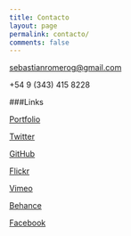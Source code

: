 ```yaml
---
title: Contacto
layout: page
permalink: contacto/
comments: false
---
```

[sebastianromerog@gmail.com](mailto:sebastianromerog@gmail.com)

+54 9 (343) 415 8228


###Links

[Portfolio](www.sebastianromerog.com)

[Twitter](https://twitter.com/sebastianromero)

[GitHub](https://github.com/sebastianromero)

[Flickr](https://www.flickr.com/photos/sebastianromero/sets/)

[Vimeo](https://vimeo.com/sebastianromero)

[Behance](https://www.behance.net/sebastianromero)

[Facebook](https://www.facebook.com/pages/Sebastian-Romero/1509963009222397)
